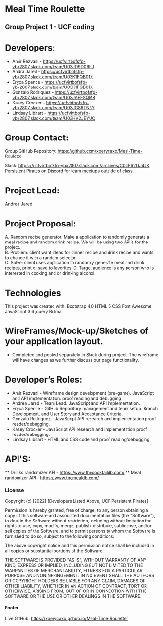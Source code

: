# Meal Time Roulette
## Group Project 1 - UCF coding
# Developers:
* Amir Rezvani - https://ucfvirtbofsfp-ybx2807.slack.com/team/U03JD9D06RJ
* Andra Jared - https://ucfvirtbofsfp-ybx2807.slack.com/team/U03K1FQB01X
* Eryca Spence - https://ucfvirtbofsfp-ybx2807.slack.com/team/U03K1FQB01X
* Gonzalo Rodriquez - https://ucfvirtbofsfp-ybx2807.slack.com/team/U03JAEFSQM8
* Kasey Crocker - https://ucfvirtbofsfp-ybx2807.slack.com/team/U03JG86TN3Y
* Lindsay Libhart - https://ucfvirtbofsfp-ybx2807.slack.com/team/U03HV2JEYUC
# Group Contact:
Group GitHub Repository:  https://github.com/xoerycaxo/Meal-Time-Roulette

Slack: https://ucfvirtbofsfp-ybx2807.slack.com/archives/C03P62UJ4JK
Persistent Pirates on Discord for team meetups outside of class. 
# Project Lead:
Andrea Jared
# Project Proposal:
A. Random recipe generator.  Make a application to randomly generate a meal recipe and random drink recipe.  We will be using two API’s for the project.  
B. Problem:  client want ideas for dinner recipe and drink recipe and wants to chance it with a random selector.  
C. Solve:  client uses application to randomly generate meal and drink recipes, print or save to favorites.
D. Target audience is any person who is interested in cooking and or drinking alcohol. 
# Technologies
This project was created with:
Bootstrap 4.0
HTML:5
CSS
Font Awesome
JavaScript:3.6
jquery
Bulma 
# WireFrames/Mock-up/Sketches of your application layout.
* Completed and posted separately in Slack during project.  The wireframe will have changes as we further discuss our page functionality.   
# Developer’s Roles:
* Amir Rezvani -      Wireframe design development (pre-game). 
                      JavaScript and API implementation. proof reading and debugging
* Andrea Jared -       Team Lead.
                      JavaScript and API implementation. 
* Eryca Spence -      GitHub Repository management and team setup.  Branch    Development. and User Story and Acceptance Criteria.
* Gonzalo Rodriquez - JavaScript API research and implementation proof reader/debugging.
* Kasey Crocker -     JavaScript API research and implementation proof reader/debugging.
* Lindsay Libhart -   HTML and CSS code and proof reading/debugging
# API'S:
** Drinks randomizer API - https://www.thecocktaildb.com/ 
** Meal randomizer API - https://www.themealdb.com/
### License 
Copyright (c) [2022] [Developers Listed Above, UCF Persistent Pirates]

Permission is hereby granted, free of charge, to any person obtaining a copy of this software and associated documentation files (the "Software"), to deal in the Software without restriction, including without limitation the rights to use, copy, modify, merge, publish, distribute, sublicense, and/or sell copies of the Software, and to permit persons to whom the Software is furnished to do so, subject to the following conditions:

The above copyright notice and this permission notice shall be included in all copies or substantial portions of the Software.

THE SOFTWARE IS PROVIDED "AS IS", WITHOUT WARRANTY OF ANY KIND, EXPRESS OR IMPLIED, INCLUDING BUT NOT LIMITED TO THE WARRANTIES OF MERCHANTABILITY, FITNESS FOR A PARTICULAR PURPOSE AND NONINFRINGEMENT. IN NO EVENT SHALL THE AUTHORS OR COPYRIGHT HOLDERS BE LIABLE FOR ANY CLAIM, DAMAGES OR OTHER LIABILITY, WHETHER IN AN ACTION OF CONTRACT, TORT OR OTHERWISE, ARISING FROM, OUT OF OR IN CONNECTION WITH THE SOFTWARE OR THE USE OR OTHER DEALINGS IN THE SOFTWARE.
#### Footer
Live GitHub: https://xoerycaxo.github.io/Meal-Time-Roulette/
